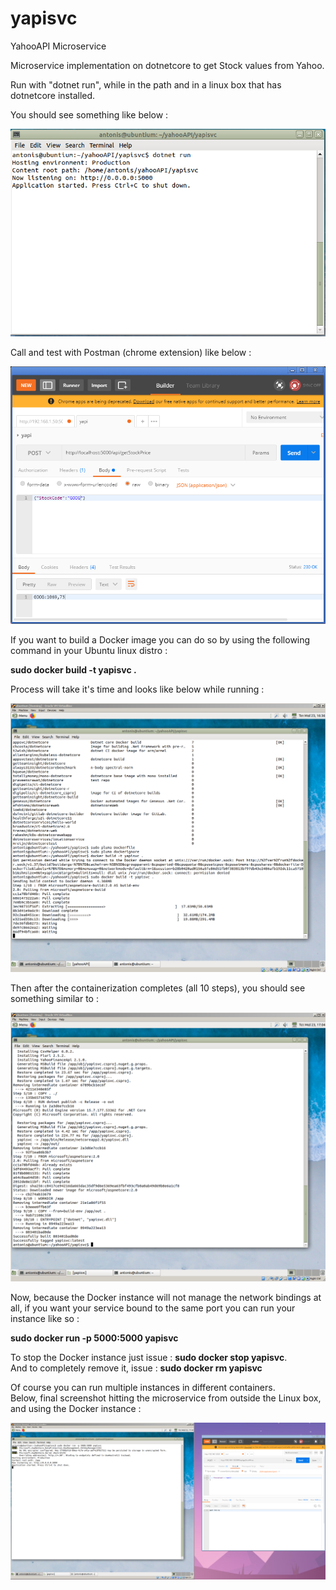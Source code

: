 # yapisvc
YahooAPI Microservice

Microservice implementation on dotnetcore to get Stock values from Yahoo.

Run with "dotnet run", while in the path and in a linux box that has dotnetcore installed.

You should see something like below :

![image](https://github.com/AntCTS/yapisvc/blob/master/img.png?raw=true "yapi")

Call and test with Postman (chrome extension) like below :

![image](https://github.com/AntCTS/yapisvc/blob/master/postman.png?raw=true "yapi")

If you want to build a Docker image you can do so by using the following command in your Ubuntu linux distro :

<b>sudo docker build -t yapisvc .</b>


Process will take it's time and looks like below while running :

![image](https://github.com/AntCTS/yapisvc/blob/master/docker.png?raw=true "yapi")

Then after the containerization completes (all 10 steps), you should see something similar to :

![image](https://github.com/AntCTS/yapisvc/blob/master/docker2.png?raw=true "yapi")

Now, because the Docker instance will not manage the network bindings at all, if you want your service bound to the same port 
you can run your instance like so :

<b>sudo docker run -p 5000:5000 yapisvc</b>

To stop the Docker instance just issue : <b>sudo docker stop yapisvc</b>. <br>
And to completely remove it, issue : <b>sudo docker rm yapisvc</b>

Of course you can run multiple instances in different containers. <br>
Below, final screenshot hitting the microservice from outside the Linux box, and using the Docker instance : <br>

![image](https://github.com/AntCTS/yapisvc/blob/master/docker3.png?raw=true "yapi")
